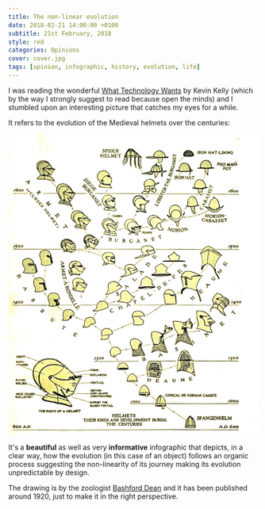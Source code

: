 ```yaml
---
title: The non-linear evolution
date: 2018-02-21 14:00:00 +0100
subtitle: 21st February, 2018
style: red
categories: Opinions
cover: cover.jpg
tags: [opinion, infographic, history, evolution, life]
---
```


I was reading the wonderful [What Technology Wants](https://en.wikipedia.org/wiki/What_Technology_Wants) by Kevin Kelly (which by the way I strongly suggest to read because open the minds) and I stumbled upon an interesting picture that catches my eyes for a while.

It refers to the evolution of the Medieval helmets over the centuries:

![](../assets/posts/the-non-linear-evolution/elmi-medioevali-evoluzione.jpg)

It's a **beautiful** as well as very **informative** infographic that depicts, in a clear way, how the evolution (in this case of an object) follows an organic process suggesting the non-linearity of its journey making its evolution unpredictable by design.

The drawing is by the zoologist [Bashford Dean](https://en.wikipedia.org/wiki/Bashford_Dean) and it has been published around 1920, just to make it in the right perspective.
